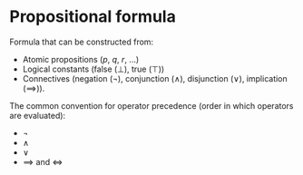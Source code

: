 # Propositional formula
Formula that can be constructed from:
- Atomic propositions ($p$, $q$, $r$, ...)
- Logical constants (false ($\bot$), true ($\top$))
- Connectives (negation ($\neg$), conjunction ($\wedge$), disjunction ($\vee$), implication ($\implies$)).

The common convention for operator precedence (order in which operators are evaluated):
-   $\neg$
-   $\wedge$
-   $\vee$
-   $\implies$ and $\Longleftrightarrow$